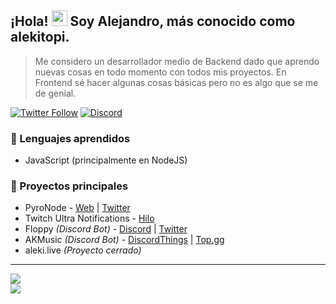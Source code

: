 ## ¡Hola! <img src="https://user-images.githubusercontent.com/57642291/115981321-b7a44c80-a58a-11eb-8109-79aa8bcf0698.gif" width="25px">  Soy Alejandro, más conocido como **alekitopi**.
> Me considero un desarrollador medio de Backend dado que aprendo nuevas cosas en todo momento con todos mis proyectos.
> En Frontend sé hacer algunas cosas básicas pero no es algo que se me de genial.

[![Twitter Follow](https://img.shields.io/twitter/follow/alekitopi?logo=twitter&logoColor=white&color=orange&label=Twitter&style=for-the-badge)](https://twitter.com/alekitopi)
[![Discord](https://img.shields.io/discord/704133416614101023?logo=discord&logoColor=white&color=orange&label=Discord&style=for-the-badge)](https://discord.gg/bGuuAPyQBA)

### 🔧 Lenguajes aprendidos
- JavaScript (principalmente en NodeJS)

### 👑 Proyectos principales
- PyroNode - [Web](https://pyronode.com) | [Twitter](https://twitter.com/PyroNode)
- Twitch Ultra Notifications - [Hilo](https://twitter.com/alekitopi/status/1397003597490053120)
- Floppy *(Discord Bot)* - [Discord](https://floppy.red/discord) | [Twitter](https://floppy.red/twitter)
- AKMusic *(Discord Bot)* - [DiscordThings](https://discordthings.com/bot/675862516575764579) | [Top.gg](https://top.gg/bot/675862516575764579)
- aleki.live *(Proyecto cerrado)*

---
<a href="https://discord.com/users/269852031194234880">
  <img src="https://lanyard-profile-readme.vercel.app/api/269852031194234880">
</a>
<br>
<a href="https://github.com/alekitopi">
  <img src="https://github-readme-stats.vercel.app/api/top-langs/?username=alekitopi&langs_count=3&theme=dark">
</a>

